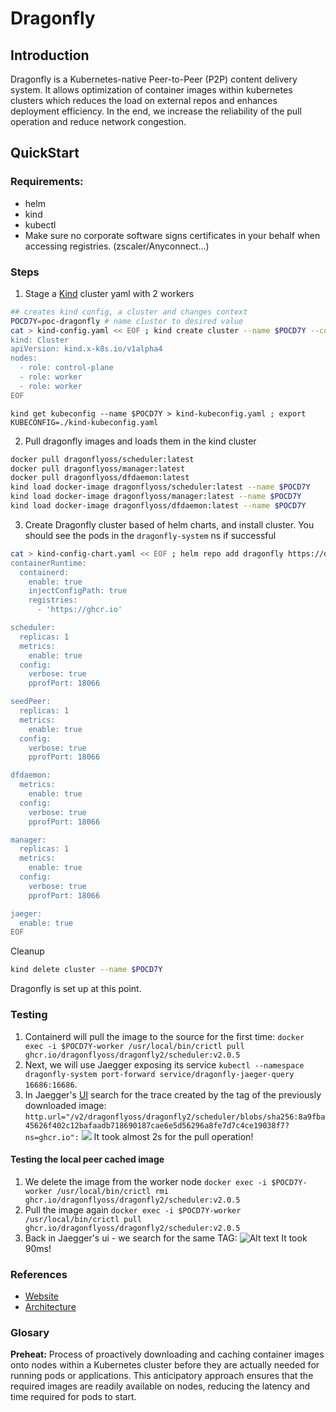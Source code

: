 # Dragonfly

## Introduction

Dragonfly is a Kubernetes-native Peer-to-Peer (P2P) content delivery system. It allows optimization of container images within kubernetes clusters which reduces the load on external repos and enhances deployment efficiency. In the end, we increase the reliability of the pull operation and reduce network congestion.

## QuickStart

### Requirements:
- helm
- kind
- kubectl
- Make sure no corporate software signs certificates in your behalf when accessing registries. (zscaler/Anyconnect...)

### Steps

1. Stage a [Kind](https://kind.sigs.k8s.io/docs/user/quick-start/) cluster yaml with 2 workers

``` bash
## creates kind config, a cluster and changes context
POCD7Y=poc-dragonfly # name cluster to desired value
cat > kind-config.yaml << EOF ; kind create cluster --name $POCD7Y --config kind-config.yaml ; kubectl config use-context kind-$POCD7Y
kind: Cluster
apiVersion: kind.x-k8s.io/v1alpha4
nodes:
  - role: control-plane
  - role: worker
  - role: worker
EOF

```
``` connecting to kind cluster - if your terminal dies, or exits, you can configure your kube-config with the below
kind get kubeconfig --name $POCD7Y > kind-kubeconfig.yaml ; export KUBECONFIG=./kind-kubeconfig.yaml

```

2. Pull dragonfly images and loads them in the kind cluster
``` bash 
docker pull dragonflyoss/scheduler:latest
docker pull dragonflyoss/manager:latest
docker pull dragonflyoss/dfdaemon:latest
kind load docker-image dragonflyoss/scheduler:latest --name $POCD7Y
kind load docker-image dragonflyoss/manager:latest --name $POCD7Y
kind load docker-image dragonflyoss/dfdaemon:latest --name $POCD7Y

```

3. Create Dragonfly cluster based of helm charts, and install cluster. You should see the pods in the ```dragonfly-system```  ns if successful

```  bash 
cat > kind-config-chart.yaml << EOF ; helm repo add dragonfly https://dragonflyoss.github.io/helm-charts/ ; helm install --wait --create-namespace --namespace dragonfly-system dragonfly dragonfly/dragonfly -f kind-config-chart.yaml && kubectl get po -n dragonfly-system
containerRuntime:
  containerd:
    enable: true
    injectConfigPath: true
    registries:
      - 'https://ghcr.io'

scheduler:
  replicas: 1
  metrics:
    enable: true
  config:
    verbose: true
    pprofPort: 18066

seedPeer:
  replicas: 1
  metrics:
    enable: true
  config:
    verbose: true
    pprofPort: 18066

dfdaemon:
  metrics:
    enable: true
  config:
    verbose: true
    pprofPort: 18066

manager:
  replicas: 1
  metrics:
    enable: true
  config:
    verbose: true
    pprofPort: 18066

jaeger:
  enable: true
EOF

```
Cleanup

``` bash 
kind delete cluster --name $POCD7Y 

```
Dragonfly is set up at this point.

### Testing

1.  Containerd will pull the image to the source for the first time:
``` docker exec -i $POCD7Y-worker /usr/local/bin/crictl pull ghcr.io/dragonflyoss/dragonfly2/scheduler:v2.0.5 ```
2. Next, we will use Jaegger exposing its service ```kubectl --namespace dragonfly-system port-forward service/dragonfly-jaeger-query 16686:16686```.
3. In Jaegger's [UI]( http://127.0.0.1:16686/search) search for the trace created by the tag of the previously downloaded image:  ```http.url="/v2/dragonflyoss/dragonfly2/scheduler/blobs/sha256:8a9fba45626f402c12bafaadb718690187cae6e5d56296a8fe7d7c4ce19038f7?ns=ghcr.io":```
![](.pic/../pic/2023-08-17-18-17-50.png)
It took almost 2s for the pull operation!

#### Testing the local peer cached image
1. We delete the image from the worker node ```docker exec -i $POCD7Y-worker /usr/local/bin/crictl rmi ghcr.io/dragonflyoss/dragonfly2/scheduler:v2.0.5```
2. Pull the image again ```docker exec -i $POCD7Y-worker /usr/local/bin/crictl pull ghcr.io/dragonflyoss/dragonfly2/scheduler:v2.0.5```
3. Back in Jaegger's ui - we search for the same TAG:
![Alt text](./pic/image.png)
It took 90ms! 


### References
- [Website](https://d7y.io/docs/)
- [Architecture](https://d7y.io/docs/concepts/terminology/architecture/)

### Glosary
**Preheat:** Process of proactively downloading and caching container images onto nodes within a Kubernetes cluster before they are actually needed for running pods or applications. This anticipatory approach ensures that the required images are readily available on nodes, reducing the latency and time required for pods to start.

